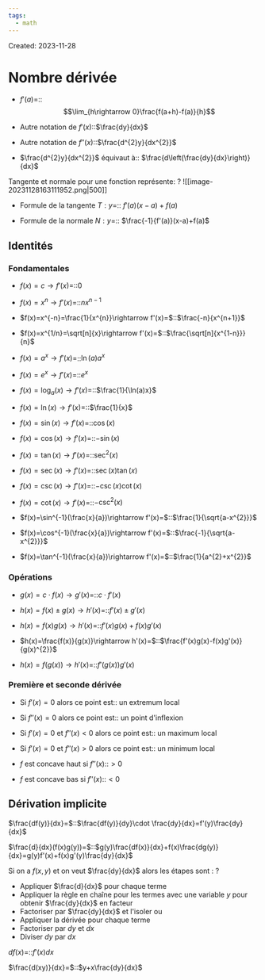 ```yaml
---
tags:
  - math
---
```

Created: 2023-11-28

# Nombre dérivée
- $f'(a)$=::$$\lim_{h\rightarrow 0}\frac{f(a+h)-f(a)}{h}$$
<!--SR:!2024-05-12,91,230-->
- Autre notation de $f'(x)$::$\frac{dy}{dx}$
<!--SR:!2024-06-26,127,250-->
- Autre notation de $f''(x)$::$\frac{d^{2}y}{dx^{2}}$
<!--SR:!2024-06-26,90,185-->
- $\frac{d^{2}y}{dx^{2}}$ équivaut à:: $\frac{d\left(\frac{dy}{dx}\right)}{dx}$
<!--SR:!2024-05-12,47,229-->


Tangente et normale pour une fonction représente:
?
![[image-20231128163111952.png|500]]
<!--SR:!2024-06-24,127,250-->

- Formule de la tangente $T:y$=:: $f'(a)(x-a)+f(a)$
<!--SR:!2024-04-14,75,230-->
- Formule de la normale $N:y$=:: $\frac{-1}{f'(a)}(x-a)+f(a)$
<!--SR:!2024-05-02,85,230-->


## Identités
### Fondamentales
- $f(x)=c\rightarrow f'(x)=$::$0$
<!--SR:!2024-05-10,97,250-->
- $f(x)=x^{n}\rightarrow f'(x)=$::$nx^{n-1}$
<!--SR:!2024-08-09,154,250-->
- $f(x)=x^{-n}=\frac{1}{x^{n}}\rightarrow f'(x)=$::$\frac{-n}{x^{n+1}}$
<!--SR:!2024-04-11,69,225-->
- $f(x)=x^{1/n}=\sqrt[n]{x}\rightarrow f'(x)=$::$\frac{\sqrt[n]{x^{1-n}}}{n}$
<!--SR:!2024-04-09,11,185-->
- $f(x)=a^{x}\rightarrow f'(x)=$::$\ln(a)a^{x}$
<!--SR:!2024-04-17,61,190-->
- $f(x)=e^{x}\rightarrow f'(x)=$::$e^{x}$
<!--SR:!2024-07-28,147,250-->
- $f(x)=\log_{a}(x)\rightarrow f'(x)=$::$\frac{1}{\ln(a)x}$
<!--SR:!2024-04-26,20,130-->
- $f(x)=\ln(x)\rightarrow f'(x)=$::$\frac{1}{x}$
<!--SR:!2024-05-13,99,250-->
- $f(x)=\sin(x)\rightarrow f'(x)=$::$\cos(x)$
<!--SR:!2024-05-14,102,250-->
- $f(x)=\cos(x)\rightarrow f'(x)=$::$-\sin(x)$
<!--SR:!2024-07-21,142,250-->
- $f(x)=\tan(x)\rightarrow f'(x)=$::$\sec^{2}(x)$
<!--SR:!2024-05-07,96,250-->
- $f(x)=\sec(x)\rightarrow f'(x)=$::$\sec(x)\tan(x)$
<!--SR:!2024-04-10,15,157-->
- $f(x)=\csc(x)\rightarrow f'(x)=$::$-\csc(x)\cot(x)$
<!--SR:!2024-04-14,18,157-->
- $f(x)=\cot(x)\rightarrow f'(x)=$::$-\csc^{2}(x)$
<!--SR:!2024-04-27,26,137-->
- $f(x)=\sin^{-1}(\frac{x}{a})\rightarrow f'(x)=$::$\frac{1}{\sqrt{a-x^{2}}}$
<!--SR:!2024-04-14,36,217-->
- $f(x)=\cos^{-1}(\frac{x}{a})\rightarrow f'(x)=$::$\frac{-1}{\sqrt{a-x^{2}}}$
<!--SR:!2024-06-01,75,237-->
- $f(x)=\tan^{-1}(\frac{x}{a})\rightarrow f'(x)=$::$\frac{1}{a^{2}+x^{2}}$
<!--SR:!2024-06-19,87,237-->
### Opérations
- $g(x)=c\cdot f(x)\rightarrow g'(x)=$::$c\cdot f'(x)$
<!--SR:!2024-05-08,97,250-->
- $h(x)=f(x)\pm g(x)\rightarrow h'(x)=$::$f'(x)\pm g'(x)$
<!--SR:!2024-05-17,102,250-->
- $h(x)=f(x)g(x)\rightarrow h'(x)=$::$f'(x)g(x)+f(x)g'(x)$
<!--SR:!2024-05-03,94,250-->
- $h(x)=\frac{f(x)}{g(x)}\rightarrow h'(x)=$::$\frac{f'(x)g(x)-f(x)g'(x)}{g(x)^{2}}$
<!--SR:!2024-05-11,91,230-->
- $h(x)=f(g(x))\rightarrow h'(x)=$::$f'(g(x))g'(x)$
<!--SR:!2024-07-16,128,230-->

### Première et seconde dérivée
- Si $f'(x)=0$ alors ce point est:: un extremum local
<!--SR:!2024-08-01,133,240-->
- Si $f''(x)=0$ alors ce point est:: un point d'inflexion
<!--SR:!2024-05-15,88,240-->
- Si $f'(x)=0$ et $f''(x)<0$ alors ce point est:: un maximum local
<!--SR:!2024-05-03,43,220-->
- Si $f'(x)=0$ et $f''(x)>0$ alors ce point est:: un minimum local
<!--SR:!2024-05-08,85,240-->
- $f$ est concave haut si $f''(x)$::$>0$
<!--SR:!2024-05-17,65,199-->
- $f$ est concave bas si $f''(x)$::$<0$
<!--SR:!2024-05-03,71,239-->

## Dérivation implicite
$\frac{df(y)}{dx}=$::$\frac{df(y)}{dy}\cdot \frac{dy}{dx}=f'(y)\frac{dy}{dx}$
<!--SR:!2024-04-29,56,237-->
$\frac{d}{dx}(f(x)g(y))=$::$g(y)\frac{df(x)}{dx}+f(x)\frac{dg(y)}{dx}=g(y)f'(x)+f(x)g'(y)\frac{dy}{dx}$
<!--SR:!2024-04-30,36,197-->

Si on a $f(x,\,y)$ et on veut $\frac{dy}{dx}$ alors les étapes sont :
?
- Appliquer $\frac{d}{dx}$ pour chaque terme
- Appliquer la règle en chaîne pour les termes avec une variable $y$ pour obtenir $\frac{dy}{dx}$ en facteur
- Factoriser par $\frac{dy}{dx}$ et l'isoler
ou
- Appliquer la dérivée pour chaque terme
- Factoriser par $dy$ et $dx$
- Diviser $dy$ par $dx$
<!--SR:!2024-05-10,61,237-->

$df(x)=$::$f'(x)dx$
<!--SR:!2024-05-12,39,237-->

$\frac{d(xy)}{dx}=$::$y+x\frac{dy}{dx}$
<!--SR:!2024-06-02,71,231-->



